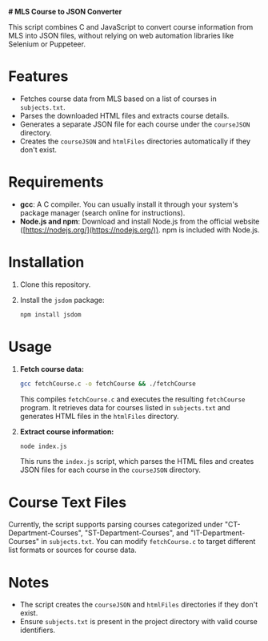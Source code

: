 **# MLS Course to JSON Converter**

This script combines C and JavaScript to convert course information from MLS into JSON files, without relying on web automation libraries like Selenium or Puppeteer.

# Features

- Fetches course data from MLS based on a list of courses in `subjects.txt`.
- Parses the downloaded HTML files and extracts course details.
- Generates a separate JSON file for each course under the `courseJSON` directory.
- Creates the `courseJSON` and `htmlFiles` directories automatically if they don't exist.

# Requirements

- **gcc**: A C compiler. You can usually install it through your system's package manager (search online for instructions).
- **Node.js and npm**: Download and install Node.js from the official website ([https://nodejs.org/](https://nodejs.org/)). npm is included with Node.js.

# Installation

1. Clone this repository.
2. Install the `jsdom` package:

   ```bash
   npm install jsdom
   ```

# Usage

1. **Fetch course data:**
   ```bash
   gcc fetchCourse.c -o fetchCourse && ./fetchCourse
   ```
   This compiles `fetchCourse.c` and executes the resulting `fetchCourse` program. It retrieves data for courses listed in `subjects.txt` and generates HTML files in the `htmlFiles` directory.

2. **Extract course information:**
   ```bash
   node index.js
   ```
   This runs the `index.js` script, which parses the HTML files and creates JSON files for each course in the `courseJSON` directory.

# Course Text Files

Currently, the script supports parsing courses categorized under "CT-Department-Courses", "ST-Department-Courses", and "IT-Department-Courses" in `subjects.txt`. You can modify `fetchCourse.c` to target different list formats or sources for course data.

# Notes

- The script creates the `courseJSON` and `htmlFiles` directories if they don't exist.
- Ensure `subjects.txt` is present in the project directory with valid course identifiers.


